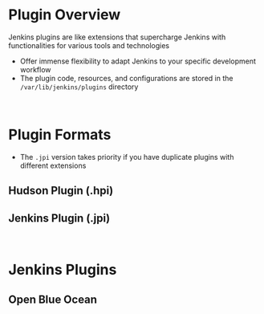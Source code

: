 # Plugin Overview

Jenkins plugins are like extensions that supercharge Jenkins with functionalities for various tools and technologies

* Offer immense flexibility to adapt Jenkins to your specific development workflow
* The plugin code, resources, and configurations are stored in the `/var/lib/jenkins/plugins` directory

<br>

# Plugin Formats

* The `.jpi` version takes priority if you have duplicate plugins with different extensions

## Hudson Plugin (.hpi)

## Jenkins Plugin (.jpi)

<br>

# Jenkins Plugins

## Open Blue Ocean

<br>

